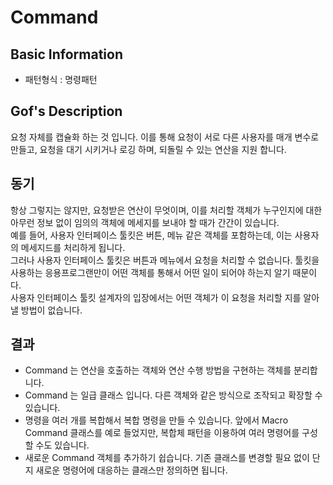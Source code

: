 # Command 

## Basic Information

- 패턴형식 : 명령패턴 

## Gof's Description

요청 자체를 캡슐화 하는 것 입니다. 이를 통해 요청이 서로 다른 사용자를 매개 변수로 만들고, 요청을 대기 시키거나 로깅 하며, 되돌릴 수 있는 연산을 지원 합니다.  

## 동기

항상 그렇지는 않지만, 요청받은 연산이 무엇이며, 이를 처리할 객체가 누구인지에 대한 아무런 정보 없이 임의의 객체에 메세지를 보내야 할 때가 간간이 있습니다.     
예를 들어, 사용자 인터페이스 툴킷은 버튼, 메뉴 같은 객체를 포함하는데, 이는 사용자의 메세지드를 처리하게 됩니다.     
그러나 사용자 인터페이스 툴킷은 버튼과 메뉴에서 요청을 처리할 수 없습니다. 툴킷을 사용하는 응용프로그랜만이 어떤 객체를 통해서 어떤 일이 되어야 하는지 알기 때문이다.      
사용자 인터페이스 툴킷 설계자의 입장에서는 어떤 객체가 이 요청을 처리할 지를 알아낼 방법이 없습니다.   

## 결과

- Command 는 연산을 호출하는 객체와 연산 수행 방법을 구현하는 객체를 분리합니다.
- Command 는 일급 클래스 입니다. 다른 객체와 같은 방식으로 조작되고 확장할 수 있습니다.
- 명령을 여러 개를 복합해서 복합 명령을 만들 수 있습니다. 앞에서 Macro Command 클래스를 예로 들었지만, 복합체 패턴을 이용하여 여러 명령어를 구성할 수도 있습니다.
- 새로운 Command 객체를 추가하기 쉽습니다. 기존 클래스를 변경할 필요 없이 단지 새로운 명령어에 대응하는 클래스만 정의하면 됩니다.